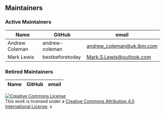 ## Maintainers

### Active Maintainers
| Name          | GitHub         | email |
|---|---|---|
| Andrew Coleman| andrew-coleman | andrew_coleman@uk.ibm.com |
| Mark Lewis    | bestbeforetoday| Mark.S.Lewis@outlook.com  |


### Retired Maintainers
| Name | GitHub | email |
|---|---|---|

<a rel="license" href="http://creativecommons.org/licenses/by/4.0/"><img alt="Creative Commons License" style="border-width:0" src="https://i.creativecommons.org/l/by/4.0/88x31.png" /></a><br />This work is licensed under a <a rel="license" href="http://creativecommons.org/licenses/by/4.0/">Creative Commons Attribution 4.0 International License</a>.
s
